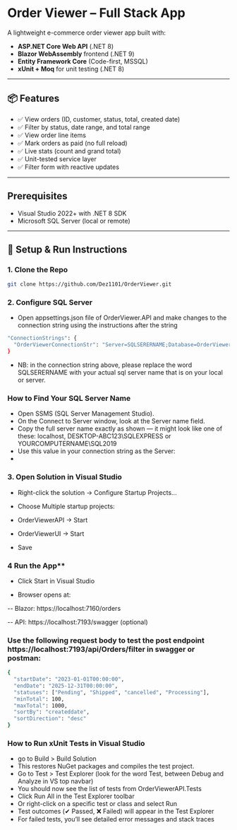 # Order Viewer – Full Stack App

A lightweight e-commerce order viewer app built with:

- **ASP.NET Core Web API** (.NET 8)
- **Blazor WebAssembly** frontend (.NET 9)
- **Entity Framework Core** (Code-first, MSSQL)
- **xUnit + Moq** for unit testing (.NET 8)

---

## 📦 Features

- ✅ View orders (ID, customer, status, total, created date)
- ✅ Filter by status, date range, and total range
- ✅ View order line items
- ✅ Mark orders as paid (no full reload)
- ✅ Live stats (count and grand total)
- ✅ Unit-tested service layer
- ✅ Filter form with reactive updates

---

## Prerequisites

- Visual Studio 2022+ with .NET 8 SDK
- Microsoft SQL Server (local or remote)

---

## 🚀 Setup & Run Instructions

### 1. **Clone the Repo**
```bash
git clone https://github.com/Dez1101/OrderViewer.git
```

### 2. Configure SQL Server
- Open appsettings.json file of OrderViewer.API and make changes to the connection string using the instructions after the string
```bash
"ConnectionStrings": {
  "OrderViewerConnectionStr": "Server=SQLSERERNAME;Database=OrderViewerDb;Trusted_Connection=True;TrustServerCertificate=True;"
}
```
- NB: in the connection string above, please replace the word SQLSERERNAME with your actual sql server name that is on your local or server.
### How to Find Your SQL Server Name

- Open SSMS (SQL Server Management Studio).
- On the Connect to Server window, look at the Server name field.
- Copy the full server name exactly as shown — it might look like one of these: localhost, DESKTOP-ABC123\SQLEXPRESS or YOURCOMPUTERNAME\SQL2019
- Use this value in your connection string as the Server:
- 
### 3. **Open Solution in Visual Studio**

- Right-click the solution → Configure Startup Projects...

- Choose Multiple startup projects:

- OrderViewerAPI → Start

- OrderViewerUI → Start

- Save

### 4 Run the App**
- Click Start in Visual Studio

- Browser opens at:

-- Blazor: https://localhost:7160/orders

-- API: https://localhost:7193/swagger (optional)
### Use the following request body to test the post endpoint https://localhost:7193/api/Orders/filter in swagger or postman:

```bash
{
  "startDate": "2023-01-01T00:00:00",
  "endDate": "2025-12-31T00:00:00",
  "statuses": ["Pending", "Shipped", "cancelled", "Processing"],
  "minTotal": 100,
  "maxTotal": 1000,
  "sortBy": "createddate",
  "sortDirection": "desc"
}
```
### How to Run xUnit Tests in Visual Studio
- go to Build > Build Solution
- This restores NuGet packages and compiles the test project.
- Go to Test > Test Explorer (look for the word Test, between Debug and Analyze in VS top navbar)
- You should now see the list of tests from OrderViewerAPI.Tests
- Click Run All in the Test Explorer toolbar
- Or right-click on a specific test or class and select Run
- Test outcomes (✔ Passed, ❌ Failed) will appear in the Test Explorer
- For failed tests, you’ll see detailed error messages and stack traces
